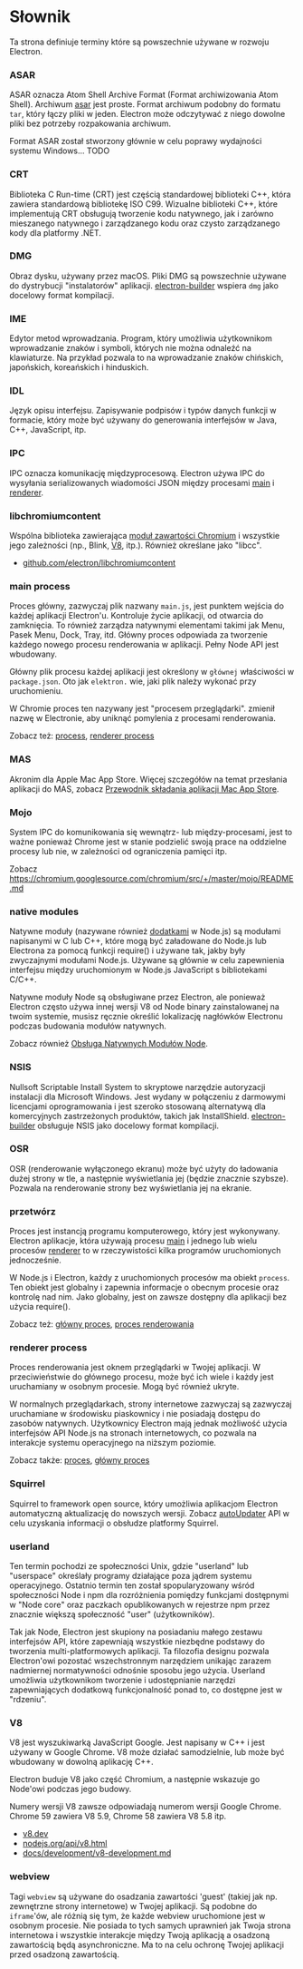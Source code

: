 # Słownik

Ta strona definiuje terminy które są powszechnie używane w rozwoju Electron.

### ASAR

ASAR oznacza Atom Shell Archive Format (Format archiwizowania Atom Shell). Archiwum [asar](https://github.com/electron/asar) jest proste. Format archiwum podobny do formatu `tar`, który łączy pliki w jeden. Electron może odczytywać z niego dowolne pliki bez potrzeby rozpakowania archiwum.

Format ASAR został stworzony głównie w celu poprawy wydajności systemu Windows... TODO

### CRT

Biblioteka C Run-time (CRT) jest częścią standardowej biblioteki C++, która zawiera standardową bibliotekę ISO C99. Wizualne biblioteki C++, które implementują CRT obsługują tworzenie kodu natywnego, jak i zarówno mieszanego natywnego i zarządzanego kodu oraz czysto zarządzanego kody dla platformy .NET.

### DMG

Obraz dysku, używany przez macOS. Pliki DMG są powszechnie używane do dystrybucji "instalatorów" aplikacji. [electron-builder](https://github.com/electron-userland/electron-builder) wspiera `dmg` jako docelowy format kompilacji.

### IME

Edytor metod wprowadzania. Program, który umożliwia użytkownikom wprowadzanie znaków i symboli, których nie można odnaleźć na klawiaturze. Na przykład pozwala to na wprowadzanie znaków chińskich, japońskich, koreańskich i hinduskich.

### IDL

Język opisu interfejsu. Zapisywanie podpisów i typów danych funkcji w formacie, który może być używany do generowania interfejsów w Java, C++, JavaScript, itp.

### IPC

IPC oznacza komunikację międzyprocesową. Electron używa IPC do wysyłania serializowanych wiadomości JSON między procesami [main](#main-process) i [renderer](#renderer-process).

### libchromiumcontent

Wspólna biblioteka zawierająca [moduł zawartości Chromium](https://www.chromium.org/developers/content-module) i wszystkie jego zależności (np., Blink, [V8](#v8), itp.). Również określane jako "libcc".

- [github.com/electron/libchromiumcontent](https://github.com/electron/libchromiumcontent)

### main process

Proces główny, zazwyczaj plik nazwany `main.js`, jest punktem wejścia do każdej aplikacji Electron'u. Kontroluje życie aplikacji, od otwarcia do zamknięcia. To również zarządza natywnymi elementami takimi jak Menu, Pasek Menu, Dock, Tray, itd. Główny proces odpowiada za tworzenie każdego nowego procesu renderowania w aplikacji. Pełny Node API jest wbudowany.

Główny plik procesu każdej aplikacji jest określony w `głównej` właściwości w `package.json`. Oto jak `elektron.` wie, jaki plik należy wykonać przy uruchomieniu.

W Chromie proces ten nazywany jest "procesem przeglądarki". zmienił nazwę w Electronie, aby uniknąć pomylenia z procesami renderowania.

Zobacz też: [process](#process), [renderer process](#renderer-process)

### MAS

Akronim dla Apple Mac App Store. Więcej szczegółów na temat przesłania aplikacji do MAS, zobacz [Przewodnik składania aplikacji Mac App Store](tutorial/mac-app-store-submission-guide.md).

### Mojo

System IPC do komunikowania się wewnątrz- lub między-procesami, jest to ważne ponieważ Chrome jest w stanie podzielić swoją prace na oddzielne procesy lub nie, w zależności od ograniczenia pamięci itp.

Zobacz https://chromium.googlesource.com/chromium/src/+/master/mojo/README.md

### native modules

Natywne moduły (nazywane również [dodatkami](https://nodejs.org/api/addons.html) w Node.js) są modułami napisanymi w C lub C++, które mogą być załadowane do Node.js lub Electrona za pomocą funkcji require() i używane tak, jakby były zwyczajnymi modułami Node.js. Używane są głównie w celu zapewnienia interfejsu między uruchomionym w Node.js JavaScript s bibliotekami C/C++.

Natywne moduły Node są obsługiwane przez Electron, ale ponieważ Electron często używa innej wersji V8 od Node binary zainstalowanej na twoim systemie, musisz ręcznie określić lokalizację nagłówków Electronu podczas budowania modułów natywnych.

Zobacz również [Obsługa Natywnych Modułów Node](tutorial/using-native-node-modules.md).

### NSIS

Nullsoft Scriptable Install System to skryptowe narzędzie autoryzacji instalacji dla Microsoft Windows. Jest wydany w połączeniu z darmowymi licencjami oprogramowania i jest szeroko stosowaną alternatywą dla komercyjnych zastrzeżonych produktów, takich jak InstallShield. [electron-builder](https://github.com/electron-userland/electron-builder) obsługuje NSIS jako docelowy format kompilacji.

### OSR

OSR (renderowanie wyłączonego ekranu) może być użyty do ładowania dużej strony w tle, a następnie wyświetlania jej (będzie znacznie szybsze). Pozwala na renderowanie strony bez wyświetlania jej na ekranie.

### przetwórz

Proces jest instancją programu komputerowego, który jest wykonywany. Electron aplikacje, która używają procesu [main](#main-process) i jednego lub wielu procesów [renderer](#renderer-process) to w rzeczywistości kilka programów uruchomionych jednocześnie.

W Node.js i Electron, każdy z uruchomionych procesów ma obiekt `process`. Ten obiekt jest globalny i zapewnia informacje o obecnym procesie oraz kontrolę nad nim. Jako globalny, jest on zawsze dostępny dla aplikacji bez użycia require().

Zobacz też: [główny proces](#main-process), [proces renderowania](#renderer-process)

### renderer process

Proces renderowania jest oknem przeglądarki w Twojej aplikacji. W przeciwieństwie do głównego procesu, może być ich wiele i każdy jest uruchamiany w osobnym procesie. Mogą być również ukryte.

W normalnych przeglądarkach, strony internetowe zazwyczaj są zazwyczaj uruchamiane w środowisku piaskownicy i nie posiadają dostępu do zasobów natywnych. Użytkownicy Electron mają jednak możliwość użycia interfejsów API Node.js na stronach internetowych, co pozwala na interakcje systemu operacyjnego na niższym poziomie.

Zobacz także: [proces](#process), [główny proces](#main-process)

### Squirrel

Squirrel to framework open source, który umożliwia aplikacjom Electron automatyczną aktualizację do nowszych wersji. Zobacz [autoUpdater](api/auto-updater.md) API w celu uzyskania informacji o obsłudze platformy Squirrel.

### userland

Ten termin pochodzi ze społeczności Unix, gdzie "userland" lub "userspace" określały programy działające poza jądrem systemu operacyjnego. Ostatnio termin ten został spopularyzowany wśród społeczności Node i npm dla rozróżnienia pomiędzy funkcjami dostępnymi w "Node core" oraz paczkach opublikowanych w rejestrze npm przez znacznie większą społeczność "user" (użytkowników).

Tak jak Node, Electron jest skupiony na posiadaniu małego zestawu interfejsów API, które zapewniają wszystkie niezbędne podstawy do tworzenia multi-platformowych aplikacji. Ta filozofia designu pozwala Electron'owi pozostać wszechstronnym narzędziem unikając zarazem nadmiernej normatywności odnośnie sposobu jego użycia. Userland umożliwia użytkownikom tworzenie i udostępnianie narzędzi zapewniających dodatkową funkcjonalność ponad to, co dostępne jest w "rdzeniu".

### V8

V8 jest wyszukiwarką JavaScript Google. Jest napisany w C++ i jest używany w Google Chrome. V8 może działać samodzielnie, lub może być wbudowany w dowolną aplikację C++.

Electron buduje V8 jako część Chromium, a następnie wskazuje go Node'owi podczas jego budowy.

Numery wersji V8 zawsze odpowiadają numerom wersji Google Chrome. Chrome 59 zawiera V8 5.9, Chrome 58 zawiera V8 5.8 itp.

- [v8.dev](https://v8.dev/)
- [nodejs.org/api/v8.html](https://nodejs.org/api/v8.html)
- [docs/development/v8-development.md](development/v8-development.md)

### webview

Tagi `webview` są używane do osadzania zawartości 'guest' (takiej jak np. zewnętrzne strony internetowe) w Twojej aplikacji. Są podobne do `iframe`'ów, ale różnią się tym, że każde webview uruchomione jest w osobnym procesie. Nie posiada to tych samych uprawnień jak Twoja strona internetowa i wszystkie interakcje między Twoją aplikacją a osadzoną zawartością będą asynchroniczne. Ma to na celu ochronę Twojej aplikacji przed osadzoną zawartością.
